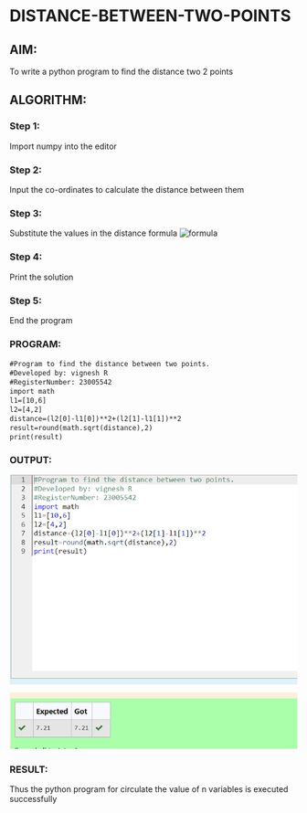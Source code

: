 # DISTANCE-BETWEEN-TWO-POINTS

## AIM:
To write a python program to find the distance two 2 points
## ALGORITHM:
### Step 1: 
Import numpy into the editor 
### Step 2: 
Input the co-ordinates to calculate the distance between them 
### Step 3: 
Substitute the values in the distance formula  ![formula](/formula.JPG)
### Step 4: 
Print the solution
### Step 5: 
End the program
### PROGRAM:

 ```
 #Program to find the distance between two points.
#Developed by: vignesh R
#RegisterNumber: 23005542
import math
l1=[10,6]
l2=[4,2]
distance=(l2[0]-l1[0])**2+(l2[1]-l1[1])**2
result=round(math.sqrt(distance),2)
print(result)
 ``` 


### OUTPUT:
![output](/output.png)

### RESULT:
Thus the python program for circulate the value of n variables is executed successfully
